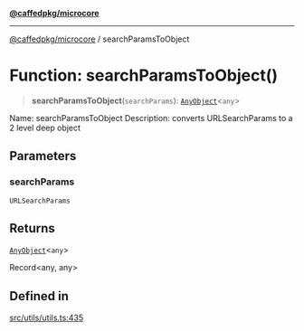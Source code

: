 [**@caffedpkg/microcore**](../README.md)

***

[@caffedpkg/microcore](../globals.md) / searchParamsToObject

# Function: searchParamsToObject()

> **searchParamsToObject**(`searchParams`): [`AnyObject`](../interfaces/AnyObject.md)\<`any`\>

Name: searchParamsToObject
Description: converts URLSearchParams to a 2 level deep object

## Parameters

### searchParams

`URLSearchParams`

## Returns

[`AnyObject`](../interfaces/AnyObject.md)\<`any`\>

Record<any, any>

## Defined in

[src/utils/utils.ts:435](https://github.com/caffed/microcore/blob/3444f5042af4893783a848f270124aa74f8db032/src/utils/utils.ts#L435)
